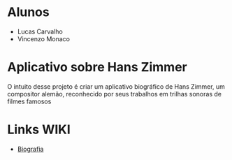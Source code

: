 # Alunos
- Lucas Carvalho
- Vincenzo Monaco

# Aplicativo sobre Hans Zimmer

O intuito desse projeto é criar um aplicativo biográfico de Hans Zimmer, um compositor alemão, reconhecido por seus trabalhos em trilhas sonoras de filmes famosos

# Links WIKI
- <a href="https://github.com/Meira-Lucas/Hans-Zimmer-APP/wiki/Biografia-de-Hans-Zimmer">Biografia</a>

